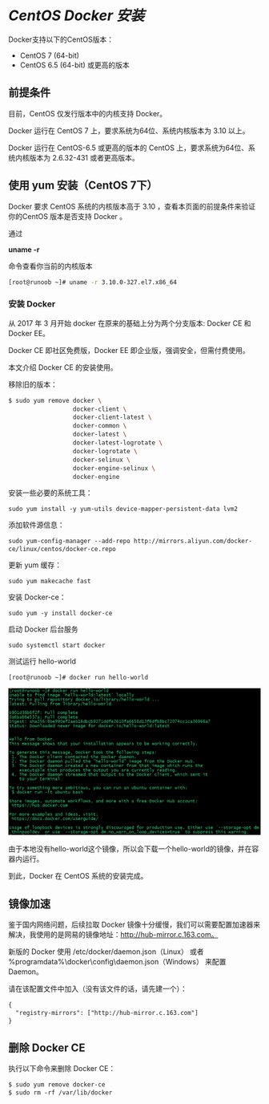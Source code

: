 # _CentOS Docker 安装_

Docker支持以下的CentOS版本：

* CentOS 7 \(64-bit\)
* CentOS 6.5 \(64-bit\) 或更高的版本

## 前提条件

目前，CentOS 仅发行版本中的内核支持 Docker。

Docker 运行在 CentOS 7 上，要求系统为64位、系统内核版本为 3.10 以上。

Docker 运行在 CentOS-6.5 或更高的版本的 CentOS 上，要求系统为64位、系统内核版本为 2.6.32-431 或者更高版本。

## 使用 yum 安装（CentOS 7下）

Docker 要求 CentOS 系统的内核版本高于 3.10 ，查看本页面的前提条件来验证你的CentOS 版本是否支持 Docker 。

通过

**uname -r**

命令查看你当前的内核版本

```bash
[root@runoob ~]# uname -r 3.10.0-327.el7.x86_64
```

### 安装 Docker

从 2017 年 3 月开始 docker 在原来的基础上分为两个分支版本: Docker CE 和 Docker EE。

Docker CE 即社区免费版，Docker EE 即企业版，强调安全，但需付费使用。

本文介绍 Docker CE 的安装使用。

移除旧的版本：

```bash
$ sudo yum remove docker \
                  docker-client \
                  docker-client-latest \
                  docker-common \
                  docker-latest \
                  docker-latest-logrotate \
                  docker-logrotate \
                  docker-selinux \
                  docker-engine-selinux \
                  docker-engine
```

安装一些必要的系统工具：

```
sudo yum install -y yum-utils device-mapper-persistent-data lvm2
```

添加软件源信息：

```
sudo yum-config-manager --add-repo http://mirrors.aliyun.com/docker-ce/linux/centos/docker-ce.repo
```

更新 yum 缓存：

```
sudo yum makecache fast
```

安装 Docker-ce：

```
sudo yum -y install docker-ce
```

启动 Docker 后台服务

```
sudo systemctl start docker
```

测试运行 hello-world

```
[root@runoob ~]# docker run hello-world
```

![](/assets/importdchll.png)

由于本地没有hello-world这个镜像，所以会下载一个hello-world的镜像，并在容器内运行。



到此，Docker 在 CentOS 系统的安装完成。

## 镜像加速

鉴于国内网络问题，后续拉取 Docker 镜像十分缓慢，我们可以需要配置加速器来解决，我使用的是网易的镜像地址：http://hub-mirror.c.163.com。

新版的 Docker 使用 /etc/docker/daemon.json（Linux） 或者 %programdata%\docker\config\daemon.json（Windows） 来配置 Daemon。

请在该配置文件中加入（没有该文件的话，请先建一个）：

```
{
  "registry-mirrors": ["http://hub-mirror.c.163.com"]
}
```

## 删除 Docker CE

执行以下命令来删除 Docker CE：

```
$ sudo yum remove docker-ce
$ sudo rm -rf /var/lib/docker
```



